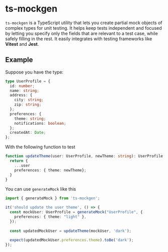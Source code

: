 # ts-mockgen

`ts-mockgen` is a TypeScript utility that lets you create partial mock objects of complex types for unit testing. 
It helps keep tests independent and focused by letting you specify only the fields that are relevant to a test case, while safely filling in the rest. 
It easily integrates with testing frameworks like **Vitest** and **Jest**.

## Example

Suppose you have the type:
```ts
type UserProfile = {
  id: number;
  name: string;
  address: {
    city: string;
    zip: string;
  };
  preferences: {
    theme: string;
    notifications: boolean;
  };
  createdAt: Date;
};
```

With the following function to test
```ts
function updateTheme(user: UserProfile, newTheme: string): UserProfile {
  return {
    ...user
    preferences: { theme: newTheme};
  }
}
```

You can use `generateMock` like this
```ts
import { generateMock } from 'ts-mockgen';

it('should update the user theme', () => {
  const mockUser: UserProfile = generateMock("UserProfile", {
    preferences: { theme: "light" },
  });
  
  const updatedMockUser = updateTheme(mockUser, 'dark');
  
  expect(updatedMockUser.preferences.theme).toBe('dark');
});
```
